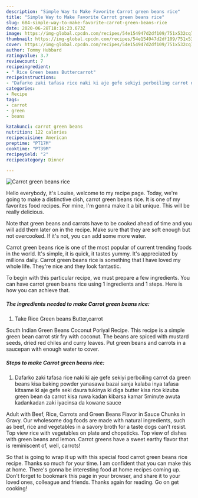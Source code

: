 ```yaml
---
description: "Simple Way to Make Favorite Carrot green beans rice"
title: "Simple Way to Make Favorite Carrot green beans rice"
slug: 684-simple-way-to-make-favorite-carrot-green-beans-rice
date: 2020-06-28T18:16:23.673Z
image: https://img-global.cpcdn.com/recipes/54e154947d2df109/751x532cq70/carrot-green-beans-rice-recipe-main-photo.jpg
thumbnail: https://img-global.cpcdn.com/recipes/54e154947d2df109/751x532cq70/carrot-green-beans-rice-recipe-main-photo.jpg
cover: https://img-global.cpcdn.com/recipes/54e154947d2df109/751x532cq70/carrot-green-beans-rice-recipe-main-photo.jpg
author: Tommy Hubbard
ratingvalue: 3.7
reviewcount: 7
recipeingredient:
- " Rice Green beans Buttercarrot"
recipeinstructions:
- "Dafarko zaki tafasa rice naki ki aje gefe sekiyi perboiling carrot da green beans kisa baking powder yanasawa bazai sanja kalaba inya tafasa kitsame ki aje gefe seki daura tukinya ki diga butter kisa rice kizuba green bean da carrot kisa ruwa kadan kibarsa kamar 5minute awuta kadankadan zaki iyacinsa da kowane sauce"
categories:
- Recipe
tags:
- carrot
- green
- beans

katakunci: carrot green beans 
nutrition: 122 calories
recipecuisine: American
preptime: "PT17M"
cooktime: "PT39M"
recipeyield: "2"
recipecategory: Dinner

---
```



![Carrot green beans rice](https://img-global.cpcdn.com/recipes/54e154947d2df109/751x532cq70/carrot-green-beans-rice-recipe-main-photo.jpg)

Hello everybody, it's Louise, welcome to my recipe page. Today, we're going to make a distinctive dish, carrot green beans rice. It is one of my favorites food recipes. For mine, I'm gonna make it a bit unique. This will be really delicious.

Note that green beans and carrots have to be cooked ahead of time and you will add them later on in the recipe. Make sure that they are soft enough but not overcooked. If it&#39;s not, you can add some more water.

Carrot green beans rice is one of the most popular of current trending foods in the world. It's simple, it is quick, it tastes yummy. It's appreciated by millions daily. Carrot green beans rice is something that I have loved my whole life. They're nice and they look fantastic.


To begin with this particular recipe, we must prepare a few ingredients. You can have carrot green beans rice using 1 ingredients and 1 steps. Here is how you can achieve that.

<!--inarticleads1-->

##### The ingredients needed to make Carrot green beans rice:

1. Take  Rice Green beans Butter,carrot


South Indian Green Beans Coconut Poriyal Recipe. This recipe is a simple green bean carrot stir fry with coconut. The beans are spiced with mustard seeds, dried red chiles and curry leaves. Put green beans and carrots in a saucepan with enough water to cover. 

<!--inarticleads2-->

##### Steps to make Carrot green beans rice:

1. Dafarko zaki tafasa rice naki ki aje gefe sekiyi perboiling carrot da green beans kisa baking powder yanasawa bazai sanja kalaba inya tafasa kitsame ki aje gefe seki daura tukinya ki diga butter kisa rice kizuba green bean da carrot kisa ruwa kadan kibarsa kamar 5minute awuta kadankadan zaki iyacinsa da kowane sauce


Adult with Beef, Rice, Carrots and Green Beans Flavor in Sauce Chunks in Gravy. Our wholesome dog foods are made with natural ingredients, such as beef, rice and vegetables in a savory broth for a taste dogs can&#39;t resist. Top view rice with vegetables on plate and chopsticks. Top view of dishes with green beans and lemon. Carrot greens have a sweet earthy flavor that is reminiscent of, well, carrots! 

So that is going to wrap it up with this special food carrot green beans rice recipe. Thanks so much for your time. I am confident that you can make this at home. There's gonna be interesting food at home recipes coming up. Don't forget to bookmark this page in your browser, and share it to your loved ones, colleague and friends. Thanks again for reading. Go on get cooking!
